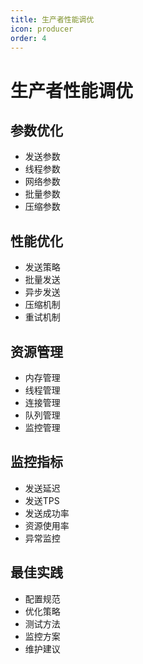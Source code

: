 ```yaml
---
title: 生产者性能调优
icon: producer
order: 4
---
```


# 生产者性能调优

## 参数优化
- 发送参数
- 线程参数
- 网络参数
- 批量参数
- 压缩参数

## 性能优化
- 发送策略
- 批量发送
- 异步发送
- 压缩机制
- 重试机制

## 资源管理
- 内存管理
- 线程管理
- 连接管理
- 队列管理
- 监控管理

## 监控指标
- 发送延迟
- 发送TPS
- 发送成功率
- 资源使用率
- 异常监控

## 最佳实践
- 配置规范
- 优化策略
- 测试方法
- 监控方案
- 维护建议
